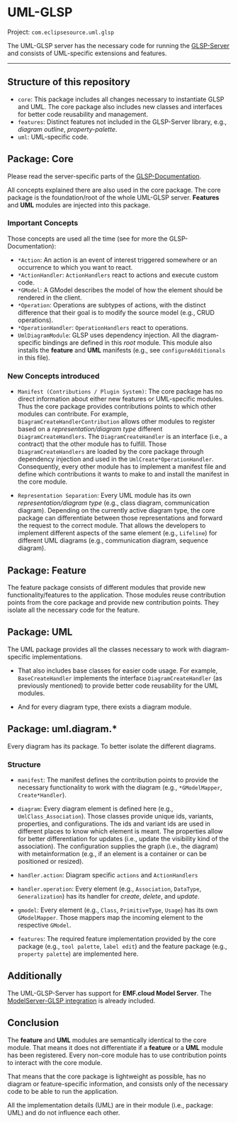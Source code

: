 # UML-GLSP

Project: `com.eclipsesource.uml.glsp`

The UML-GLSP server has the necessary code for running the [GLSP-Server](https://github.com/eclipse-glsp/glsp-server) and consists of UML-specific extensions and features.

---

## Structure of this repository

- `core`: This package includes all changes necessary to instantiate GLSP and UML. The core package also includes new classes and interfaces for better code reusability and management.
- `features`: Distinct features not included in the GLSP-Server library, e.g., _diagram outline_, _property-palette_.
- `uml`: UML-specific code.

## Package: Core

Please read the server-specific parts of the [GLSP-Documentation](https://www.eclipse.org/glsp/documentation/overview/).

All concepts explained there are also used in the core package. The core package is the foundation/root of the whole UML-GLSP server. **Features** and **UML** modules are injected into this package.

### Important Concepts

Those concepts are used all the time (see for more the GLSP-Documentation):

- `*Action`: An action is an event of interest triggered somewhere or an occurrence to which you want to react.
- `*ActionHandler`: `ActionHandlers` react to actions and execute custom code.
- `*GModel`: A GModel describes the model of how the element should be rendered in the client.
- `*Operation`: Operations are subtypes of actions, with the distinct difference that their goal is to modify the source model (e.g., CRUD operations).
- `*OperationHandler`: `OperationHandlers` react to operations.
- `UmlDiagramModule`: GLSP uses dependency injection. All the diagram-specific bindings are defined in this _root_ module. This module also installs the **feature** and **UML** manifests (e.g., see `configureAdditionals` in this file).

### New Concepts introduced

- `Manifest (Contributions / Plugin System)`: The core package has no direct information about either new features or UML-specific modules. Thus the core package provides contributions points to which other modules can contribute. For example, `DiagramCreateHandlerContribution` allows other modules to register based on a _representation/diagram type_ different `DiagramCreateHandlers`. The `DiagramCreateHandler` is an interface (i.e., a contract) that the other module has to fulfill. Those `DiagramCreateHandlers` are loaded by the core package through dependency injection and used in the `UmlCreate*OperationHandler`. Consequently, every other module has to implement a manifest file and define which contributions it wants to make to and install the manifest in the core module.

- `Representation Separation`: Every UML module has its own _representation/diagram type_ (e.g., class diagram, communication diagram). Depending on the currently active diagram type, the core package can differentiate between those representations and forward the request to the correct module. That allows the developers to implement different aspects of the same element (e.g., `Lifeline`) for different UML diagrams (e.g., communication diagram, sequence diagram).

## Package: Feature

The feature package consists of different modules that provide new functionality/features to the application. Those modules reuse contribution points from the core package and provide new contribution points. They isolate all the necessary code for the feature.

## Package: UML

The UML package provides all the classes necessary to work with diagram-specific implementations.

- That also includes base classes for easier code usage. For example, `BaseCreateHandler` implements the interface `DiagramCreateHandler` (as previously mentioned) to provide better code reusability for the UML modules.

- And for every diagram type, there exists a diagram module.

## Package: uml.diagram.\*

Every diagram has its package. To better isolate the different diagrams.

### Structure

- `manifest`: The manifest defines the contribution points to provide the necessary functionality to work with the diagram (e.g., `*GModelMapper`, `Create*Handler`).

- `diagram`: Every diagram element is defined here (e.g., `UmlClass_Association`). Those classes provide unique ids, variants, properties, and configurations. The ids and variant ids are used in different places to know which element is meant. The properties allow for better differentiation for updates (i.e., update the visibility kind of the association). The configuration supplies the graph (i.e., the diagram) with metainformation (e.g., if an element is a container or can be positioned or resized).

- `handler.action`: Diagram specific `actions` and `ActionHandlers`

- `handler.operation`: Every element (e.g., `Association`, `DataType`, `Generalization`) has its handler for _create_, _delete_, and _update_.

- `gmodel`: Every element (e.g., `Class`, `PrimitiveType`, `Usage`) has its own `GModelMapper`. Those mappers map the incoming element to the respective `GModel`.

- `features`: The required feature implementation provided by the core package (e.g., `tool palette`, `label edit`) and the feature package (e.g., `property palette`) are implemented here.

## Additionally

The UML-GLSP-Server has support for **EMF.cloud Model Server**. The [ModelServer-GLSP integration](https://github.com/eclipse-emfcloud/modelserver-glsp-integration) is already included.

## Conclusion

The **feature** and **UML** modules are semantically identical to the core module. That means it does not differentiate if a **feature** or a **UML** module has been registered. Every non-core module has to use contribution points to interact with the core module.

That means that the core package is lightweight as possible, has no diagram or feature-specific information, and consists only of the necessary code to be able to run the application.

All the implementation details (UML) are in their module (i.e., package: UML) and do not influence each other.

